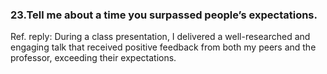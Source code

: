 ### 23.Tell me about a time you surpassed people’s expectations.
Ref. reply: During a class presentation, I delivered a well-researched and engaging talk that received positive feedback from both my peers and the professor, exceeding their expectations.
